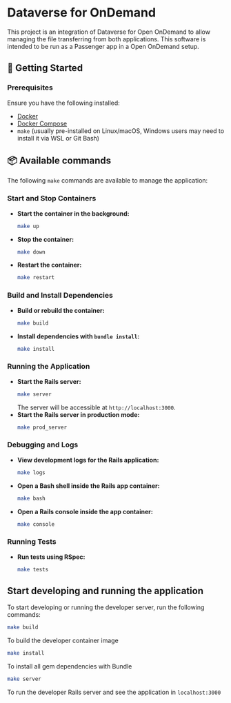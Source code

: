 # Dataverse for OnDemand

This project is an integration of Dataverse for Open OnDemand to allow managing the file transferring from
both applications. This software is intended to be run as a Passenger app in a Open OnDemand setup.

## 🚀 Getting Started

### Prerequisites
Ensure you have the following installed:
- [Docker](https://www.docker.com/)
- [Docker Compose](https://docs.docker.com/compose/)
- `make` (usually pre-installed on Linux/macOS, Windows users may need to install it via WSL or Git Bash)


## 📦 Available commands

The following `make` commands are available to manage the application:

### Start and Stop Containers
- **Start the container in the background:**
  ```sh
  make up
  ```
- **Stop the container:**
  ```sh
  make down
  ```
- **Restart the container:**
  ```sh
  make restart
  ```

### Build and Install Dependencies
- **Build or rebuild the container:**
  ```sh
  make build
  ```
- **Install dependencies with `bundle install`:**
  ```sh
  make install
  ```

### Running the Application
- **Start the Rails server:**
  ```sh
  make server
  ```
  The server will be accessible at `http://localhost:3000`.
- **Start the Rails server in production mode:**
  ```sh
  make prod_server
  ```

### Debugging and Logs
- **View development logs for the Rails application:**
  ```sh
  make logs
  ```
- **Open a Bash shell inside the Rails app container:**
  ```sh
  make bash
  ```
- **Open a Rails console inside the app container:**
  ```sh
  make console
  ```

### Running Tests
- **Run tests using RSpec:**
  ```sh
  make tests
  ```
  
## Start developing and running the application

To start developing or running the developer server, run the following commands:

```sh
make build
```
To build the developer container image

```sh
make install
```
To install all gem dependencies with Bundle

```sh
make server
```
To run the developer Rails server and see the application in `localhost:3000`
